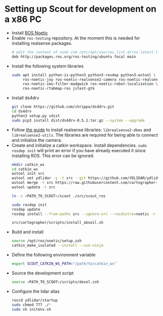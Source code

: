 # Setting up Scout for development on a x86 PC

- Install [ROS Noetic](http://wiki.ros.org/noetic/Installation)
- Enable `ros-testing` repository. At the moment this is needed for installing
  realsense packages.
  ```bash
  # edit the content of sudo vim /etc/apt/sources.list.d/ros-latest.list
  deb http://packages.ros.org/ros-testing/ubuntu focal main
  ```
- Install the following system libraries
  ```bash
  sudo apt install python-is-python3 python3-rosdep python3-wstool \
       ros-noetic-joy ros-noetic-realsense2-camera ros-noetic-realsense2-description \
       ros-noetic-imu-filter-madgwick ros-noetic-robot-localization \
       ros-noetic-rtabmap-ros jstest-gtk
  ```
- Install ds4drv
  ```bash
  git clone https://github.com/chrippa/ds4drv.git
  cd ds4drv
  python3 setup.py sdist
  sudo pip3 install dist/ds4drv-0.5.1.tar.gz --system --upgrade
  ```
- Follow [the guide](https://github.com/IntelRealSense/librealsense/blob/development/doc/distribution_linux.md) to install realsense libraries: `librealsense2-dkms` and `librealsense2-utils`. The libraries are required for being able to connect and initialize the camera.
- Create and initialize a catkin workspace. Install dependencies. `sudo rosdep init` will print an error if you have already executed it since installing ROS. This error can be ignored.
  ```bash
  mkdir catkin_ws
  cd catkin_ws
  wstool init src
  wstool set ydlidar -y -t src --git https://github.com/YDLIDAR/ydlidar_ros.git -v X4
  wstool merge -t src https://raw.githubusercontent.com/cartographer-project/cartographer_ros/master/cartographer_ros.rosinstall
  wstool update -t src

  ln -s <PATH_TO_SCOUT>/scout ./src/scout_ros

  sudo rosdep init
  rosdep update
  rosdep install --from-paths src --ignore-src --rosdistro=noetic -r -y

  src/cartographer/scripts/install_abseil.sh
  ```
- Build and install
  ```bash
  source /opt/ros/noetic/setup.zsh
  catkin_make_isolated --install --use-ninja
  ```
- Define the following environment variable
  ```bash
  export SCOUT_CATKIN_WS_PATH="/path/to/catkin_ws"
  ```
- Source the development script
  ```bash
  source <PATH_TO_SCOUT>/scripts/devel.zsh
  ```
- Configure the lidar alias
  ```bash
  roscd ydlidar/startup
  sudo chmod 777 ./*
  sudo sh initenv.sh
  ```

